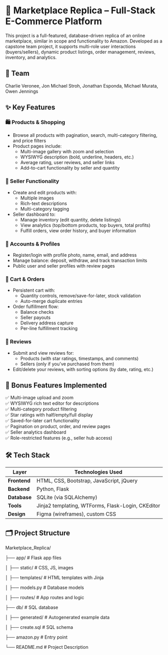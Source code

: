 # 🛒 Marketplace Replica – Full-Stack E-Commerce Platform

This project is a full-featured, database-driven replica of an online marketplace, similar in scope and functionality to Amazon. Developed as a capstone team project, it supports multi-role user interactions (buyers/sellers), dynamic product listings, order management, reviews, inventory, and analytics.

## 👥 Team

Charlie Veronee, Jon Michael Stroh, Jonathan Esponda, Michael Murata, Owen Jennings

## ✨ Key Features

### 🛍️ Products & Shopping

- Browse all products with pagination, search, multi-category filtering, and price filters
- Product pages include:
  - Multi-image gallery with zoom and selection
  - WYSIWYG description (bold, underline, headers, etc.)
  - Average rating, user reviews, and seller links
  - Add-to-cart functionality by seller and quantity

### 🧾 Seller Functionality

- Create and edit products with:
  - Multiple images
  - Rich-text descriptions
  - Multi-category tagging
- Seller dashboard to:
  - Manage inventory (edit quantity, delete listings)
  - View analytics (top/bottom products, top buyers, total profits)
  - Fulfill orders, view order history, and buyer information

### 👤 Accounts & Profiles

- Register/login with profile photo, name, email, and address
- Manage balance: deposit, withdraw, and track transaction limits
- Public user and seller profiles with review pages

### 🛒 Cart & Orders

- Persistent cart with:
  - Quantity controls, remove/save-for-later, stock validation
  - Auto-merge duplicate entries
- Order fulfillment flow:
  - Balance checks
  - Seller payouts
  - Delivery address capture
  - Per-line fulfillment tracking

### 📝 Reviews

- Submit and view reviews for:
  - Products (with star ratings, timestamps, and comments)
  - Sellers (only if you've purchased from them)
- Edit/delete your reviews, with sorting options (by date, rating, etc.)

## 🌟 Bonus Features Implemented

✅ Multi-image upload and zoom  
✅ WYSIWYG rich text editor for descriptions  
✅ Multi-category product filtering  
✅ Star ratings with half/empty/full display  
✅ Saved-for-later cart functionality  
✅ Pagination on product, order, and review pages  
✅ Seller analytics dashboard  
✅ Role-restricted features (e.g., seller hub access)

## 🛠️ Tech Stack

| Layer        | Technologies Used                                 |
| ------------ | ------------------------------------------------- |
| **Frontend** | HTML, CSS, Bootstrap, JavaScript, jQuery          |
| **Backend**  | Python, Flask                                     |
| **Database** | SQLite (via SQLAlchemy)                           |
| **Tools**    | Jinja2 templating, WTForms, Flask-Login, CKEditor |
| **Design**   | Figma (wireframes), custom CSS                    |

## 🗂️ Project Structure

Marketplace_Replica/

├── app/ # Flask app files

│ ├── static/ # CSS, JS, images

│ ├── templates/ # HTML templates with Jinja

│ ├── models.py # Database models

│ ├── routes/ # App routes and logic

├── db/ # SQL database

│ ├── generated/ # Autogenerated example data

│ ├── create.sql # SQL schema

├── amazon.py # Entry point

└── README.md # Project Description
